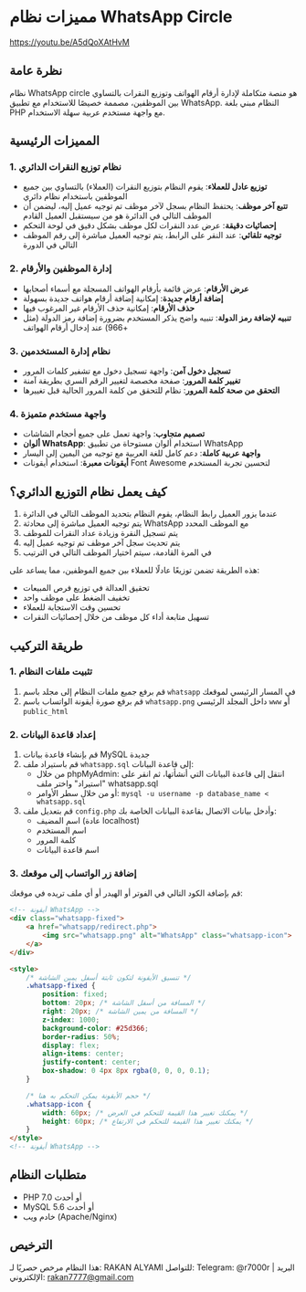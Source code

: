 # مميزات نظام WhatsApp Circle
https://youtu.be/A5dQoXAtHvM
## نظرة عامة
نظام WhatsApp circle هو منصة متكاملة لإدارة أرقام الهواتف وتوزيع النقرات بالتساوي بين الموظفين، مصممة خصيصًا للاستخدام مع تطبيق WhatsApp. النظام مبني بلغة PHP مع واجهة مستخدم عربية سهلة الاستخدام.

## المميزات الرئيسية

### 1. نظام توزيع النقرات الدائري
- **توزيع عادل للعملاء**: يقوم النظام بتوزيع النقرات (العملاء) بالتساوي بين جميع الموظفين باستخدام نظام دائري
- **تتبع آخر موظف**: يحتفظ النظام بسجل لآخر موظف تم توجيه عميل إليه، ليضمن أن الموظف التالي في الدائرة هو من سيستقبل العميل القادم
- **إحصائيات دقيقة**: عرض عدد النقرات لكل موظف بشكل دقيق في لوحة التحكم
- **توجيه تلقائي**: عند النقر على الرابط، يتم توجيه العميل مباشرة إلى رقم الموظف التالي في الدورة

### 2. إدارة الموظفين والأرقام
- **عرض الأرقام**: عرض قائمة بأرقام الهواتف المسجلة مع أسماء أصحابها
- **إضافة أرقام جديدة**: إمكانية إضافة أرقام هواتف جديدة بسهولة
- **حذف الأرقام**: إمكانية حذف الأرقام غير المرغوب فيها
- **تنبيه لإضافة رمز الدولة**: تنبيه واضح يذكر المستخدم بضرورة إضافة رمز الدولة (مثل +966) عند إدخال أرقام الهواتف

### 3. نظام إدارة المستخدمين
- **تسجيل دخول آمن**: واجهة تسجيل دخول مع تشفير كلمات المرور
- **تغيير كلمة المرور**: صفحة مخصصة لتغيير الرقم السري بطريقة آمنة
- **التحقق من صحة كلمة المرور**: نظام للتحقق من كلمة المرور الحالية قبل تغييرها

### 4. واجهة مستخدم متميزة
- **تصميم متجاوب**: واجهة تعمل على جميع أحجام الشاشات
- **ألوان WhatsApp**: استخدام ألوان مستوحاة من تطبيق WhatsApp
- **واجهة عربية كاملة**: دعم كامل للغة العربية مع توجيه من اليمين إلى اليسار
- **أيقونات معبرة**: استخدام أيقونات Font Awesome لتحسين تجربة المستخدم

## كيف يعمل نظام التوزيع الدائري؟

1. عندما يزور العميل رابط النظام، يقوم النظام بتحديد الموظف التالي في الدائرة
2. يتم توجيه العميل مباشرة إلى محادثة WhatsApp مع الموظف المحدد
3. يتم تسجيل النقرة وزيادة عداد النقرات للموظف
4. يتم تحديث سجل آخر موظف تم توجيه عميل إليه
5. في المرة القادمة، سيتم اختيار الموظف التالي في الترتيب

هذه الطريقة تضمن توزيعًا عادلًا للعملاء بين جميع الموظفين، مما يساعد على:
- تحقيق العدالة في توزيع فرص المبيعات
- تخفيف الضغط على موظف واحد
- تحسين وقت الاستجابة للعملاء
- تسهيل متابعة أداء كل موظف من خلال إحصائيات النقرات

## طريقة التركيب

### 1. تثبيت ملفات النظام
1. قم برفع جميع ملفات النظام إلى مجلد باسم `whatsapp` في المسار الرئيسي لموقعك
2. قم برفع صورة أيقونة الواتساب باسم `whatsapp.png` داخل المجلد الرئيسي `www` أو `public_html`

### 2. إعداد قاعدة البيانات
1. قم بإنشاء قاعدة بيانات MySQL جديدة
2. قم باستيراد ملف `whatsapp.sql` إلى قاعدة البيانات:
   - من خلال phpMyAdmin: انتقل إلى قاعدة البيانات التي أنشأتها، ثم انقر على "استيراد" واختر ملف whatsapp.sql
   - أو من خلال سطر الأوامر: `mysql -u username -p database_name < whatsapp.sql`
3. قم بتعديل ملف `config.php` وأدخل بيانات الاتصال بقاعدة البيانات الخاصة بك:
   - اسم المضيف (عادة localhost)
   - اسم المستخدم
   - كلمة المرور
   - اسم قاعدة البيانات

### 3. إضافة زر الواتساب إلى موقعك
قم بإضافة الكود التالي في الفوتر أو الهيدر أو أي ملف تريده في موقعك:

```html
<!-- أيقونة WhatsApp -->
<div class="whatsapp-fixed">
    <a href="whatsapp/redirect.php">
        <img src="whatsapp.png" alt="WhatsApp" class="whatsapp-icon">
    </a>
</div>

<style>
    /* تنسيق الأيقونة لتكون ثابتة أسفل يمين الشاشة */
    .whatsapp-fixed {
        position: fixed;
        bottom: 20px; /* المسافة من أسفل الشاشة */
        right: 20px; /* المسافة من يمين الشاشة */
        z-index: 1000;
        background-color: #25d366;
        border-radius: 50%;
        display: flex;
        align-items: center;
        justify-content: center;
        box-shadow: 0 4px 8px rgba(0, 0, 0, 0.1);
    }

    /* حجم الأيقونة يمكن التحكم به هنا */
    .whatsapp-icon {
        width: 60px; /* يمكنك تغيير هذا القيمة للتحكم في العرض */
        height: 60px; /* يمكنك تغيير هذا القيمة للتحكم في الارتفاع */
    }
</style>
<!-- أيقونة WhatsApp -->
```
## متطلبات النظام
- PHP 7.0 أو أحدث
- MySQL 5.6 أو أحدث
- خادم ويب (Apache/Nginx)

## الترخيص
هذا النظام مرخص حصريًا لـ: RAKAN ALYAMI
للتواصل: Telegram: @r7000r | البريد الإلكتروني: rakan7777@gmail.com
